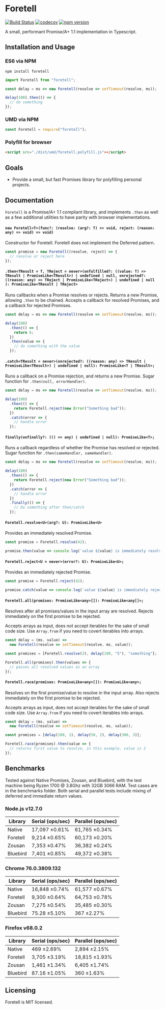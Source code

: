 # Foretell

[![Build Status](https://travis-ci.com/Bluefinger/foretell.svg?branch=master)](https://travis-ci.com/Bluefinger/foretell) [![codecov](https://codecov.io/gh/Bluefinger/foretell/branch/master/graph/badge.svg)](https://codecov.io/gh/Bluefinger/foretell) [![npm version](https://badge.fury.io/js/foretell.svg)](https://badge.fury.io/js/foretell)

A small, performant Promise/A+ 1.1 implementation in Typescript.

## Installation and Usage

### ES6 via NPM

```
npm install foretell
```

```js
import Foretell from "foretell";

const delay = ms => new Foretell(resolve => setTimeout(resolve, ms));

delay(100).then(() => {
  // do something
});
```

### UMD via NPM

```js
const Foretell = require("foretell");
```

### Polyfill for browser

```html
<script src="./dist/umd/foretell.polyfill.js"></script>
```

## Goals

- Provide a small, but fast Promises library for polyfilling personal projects.

## Documentation

`Foretell` is a Promise/A+ 1.1 compliant library, and implements `.then` as well as a few additional utilities to have parity with browser implementations.

#### `new Foretell<T>(func?: (resolve: (arg?: T) => void, reject: (reason: any) => void) => void)`

Constructor for Foretell. Foretell does not implement the Deferred pattern.

```js
const promise = new Foretell((resolve, reject) => {
  // resolve or reject here
});
```

#### `.then<TResult = T, TReject = never>(onfulfilled?: ((value: T) => TResult | PromiseLike<TResult>) | undefined | null, onrejected?: ((reason: any) => TReject | PromiseLike<TReject>) | undefined | null ): PromiseLike<TResult | TReject>`

Runs callbacks when a Promise resolves or rejects. Returns a new Promise, allowing `.then` to be chained. Accepts a callback for resolved Promises, and a callback for rejected Promises.

```js
const delay = ms => new Foretell(resolve => setTimeout(resolve, ms));

delay(100)
  .then(() => {
    return 6;
  })
  .then(value => {
    // do something with the value
  });
```

#### `.catch<TResult = never>(onrejected?: ((reason: any) => TResult | PromiseLike<TResult>) | undefined | null): PromiseLike<T | TResult>;`

Runs a callback on a Promise rejection, and returns a new Promise. Sugar function for `.then(null, errorHandler)`.

```js
const delay = ms => new Foretell(resolve => setTimeout(resolve, ms));

delay(100)
  .then(() => {
    return Foretell.reject(new Error("Something bad"));
  })
  .catch(error => {
    // handle error
  });
```

#### `finally(onfinally?: (() => any) | undefined | null): PromiseLike<T>;`

Runs a callback regardless of whether the Promise has resolved or rejected. Sugar function for `.then(sameHandler, sameHandler)`.

```js
const delay = ms => new Foretell(resolve => setTimeout(resolve, ms));

delay(100)
  .then(() => {
    return Foretell.reject(new Error("Something bad"));
  })
  .catch(error => {
    // handle error
  })
  .finally(() => {
    // Do something after then/catch
  });
```

#### `Foretell.resolve<U>(arg?: U): PromiseLike<U>`

Provides an immediately resolved Promise.

```js
const promise = Foretell.resolve(42);

promise.then(value => console.log(`value ${value} is immediately resolved`));
```

#### `Foretell.reject<U = never>(error?: U): PromiseLike<U>;`

Provides an immediately rejected Promise.

```js
const promise = Foretell.reject(42);

promise.catch(value => console.log(`value ${value} is immediately rejected`));
```

#### `Foretell.all(promises: PromiseLike<any>[]): PromiseLike<any[]>;`

Resolves after all promises/values in the input array are resolved. Rejects immediately on the first promise to be rejected.

Accepts arrays as input, does not accept iterables for the sake of small code size. Use `Array.from` if you need to covert iterables into arrays.

```js
const delay = (ms, value) =>
  new Foretell(resolve => setTimeout(resolve, ms, value));

const promises = [Foretell.resolve(2), delay(100, "5"), "something"];

Foretell.all(promises).then(values => {
  // passes all resolved values as an array
});
```

#### `Foretell.race(promises: PromiseLike<any>[]): PromiseLike<any>;`

Resolves on the first promise/value to resolve in the input array. Also rejects immediately on the first promise to be rejected.

Accepts arrays as input, does not accept iterables for the sake of small code size. Use `Array.from` if you need to covert iterables into arrays.

```js
const delay = (ms, value) =>
  new Foretell(resolve => setTimeout(resolve, ms, value));

const promises = [delay(100, 1), delay(50, 2), delay(300, 3)];

Foretell.race(promises).then(value => {
  // returns first value to resolve, in this example, value is 2
});
```

## Benchmarks

Tested against Native Promises, Zousan, and Bluebird, with the test machine being Ryzen 1700 @ 3.8Ghz with 32GB 3066 RAM. Test cases are in the benchmarks folder. Both serial and parallel tests include mixing of deferred and immediate return values.

### Node.js v12.7.0

| Library  | Serial (ops/sec) | Parallel (ops/sec) |
| -------- | ---------------- | ------------------ |
| Native   | 17,097 ±0.61%    | 61,765 ±0.34%      |
| Foretell | 9,214 ±0.65%     | 60,173 ±0.20%      |
| Zousan   | 7,353 ±0.47%     | 36,382 ±0.24%      |
| Bluebird | 7,401 ±0.85%     | 49,372 ±0.38%      |

### Chrome 76.0.3809.132

| Library  | Serial (ops/sec) | Parallel (ops/sec) |
| -------- | ---------------- | ------------------ |
| Native   | 16,848 ±0.74%    | 61,577 ±0.67%      |
| Foretell | 9,300 ±0.64%     | 64,753 ±0.78%      |
| Zousan   | 7,275 ±0.54%     | 35,485 ±0.30%      |
| Bluebird | 75.28 ±5.10%     | 367 ±2.27%         |

### Firefox v68.0.2

| Library  | Serial (ops/sec) | Parallel (ops/sec) |
| -------- | ---------------- | ------------------ |
| Native   | 469 ±2.69%       | 2,894 ±2.15%       |
| Foretell | 3,705 ±3.19%     | 18,815 ±1.93%      |
| Zousan   | 1,461 ±1.34%     | 6,405 ±1.74%       |
| Bluebird | 87.16 ±1.05%     | 360 ±1.63%         |

## Licensing

Foretell is MIT licensed.
